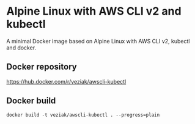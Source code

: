 # Alpine Linux with AWS CLI v2 and kubectl
A minimal Docker image based on Alpine Linux with AWS CLI v2, kubectl and docker.

## Docker repository
https://hub.docker.com/r/veziak/awscli-kubectl

## Docker build
`docker build -t veziak/awscli-kubectl . --progress=plain`


